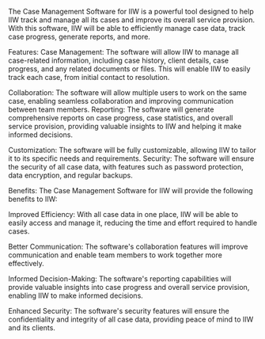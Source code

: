 The Case Management Software for IIW is a powerful tool designed to help IIW track and manage all its cases and improve its overall service provision. With this software, IIW will be able to efficiently manage case data, track case progress, generate reports, and more.

Features:
Case Management: The software will allow IIW to manage all case-related information, including case history, client details, case progress, and any related documents or files. This will enable IIW to easily track each case, from initial contact to resolution.

Collaboration: The software will allow multiple users to work on the same case, enabling seamless collaboration and improving communication between team members.
Reporting: The software will generate comprehensive reports on case progress, case statistics, and overall service provision, providing valuable insights to IIW and helping it make informed decisions.

Customization: The software will be fully customizable, allowing IIW to tailor it to its specific needs and requirements.
Security: The software will ensure the security of all case data, with features such as password protection, data encryption, and regular backups.

Benefits: The Case Management Software for IIW will provide the following benefits to IIW:

Improved Efficiency: With all case data in one place, IIW will be able to easily access and manage it, reducing the time and effort required to handle cases.

Better Communication: The software's collaboration features will improve communication and enable team members to work together more effectively.

Informed Decision-Making: The software's reporting capabilities will provide valuable insights into case progress and overall service provision, enabling IIW to make informed decisions.

Enhanced Security: The software's security features will ensure the confidentiality and integrity of all case data, providing peace of mind to IIW and its clients.
